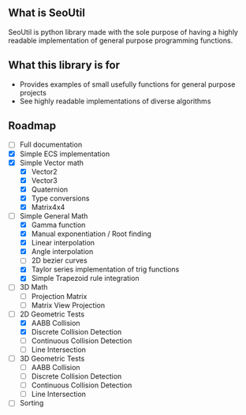 ## What is SeoUtil
SeoUtil is python library made with the sole purpose of having a highly readable implementation of general purpose programming functions.

## What this library is for

- Provides examples of small usefully functions for general purpose projects
- See highly readable implementations of diverse algorithms

## Roadmap

- [ ] Full documentation
- [x] Simple ECS implementation
- [x] Simple Vector math
  - [x] Vector2
  - [x] Vector3
  - [x] Quaternion
  - [x] Type conversions
  - [x] Matrix4x4
- [ ] Simple General Math
  - [x] Gamma function
  - [x] Manual exponentiation / Root finding
  - [x] Linear interpolation
  - [x] Angle interpolation
  - [ ] 2D bezier curves
  - [x] Taylor series implementation of trig functions
  - [x] Simple Trapezoid rule integration
- [ ] 3D Math
  - [ ] Projection Matrix
  - [ ] Matrix View Projection
- [ ] 2D Geometric Tests
  - [x] AABB Collision
  - [x] Discrete Collision Detection
  - [ ] Continuous Collision Detection
  - [ ] Line Intersection
- [ ] 3D Geometric Tests
  - [ ] AABB Collision
  - [ ] Discrete Collision Detection
  - [ ] Continuous Collision Detection
  - [ ] Line Intersection
- [ ] Sorting
